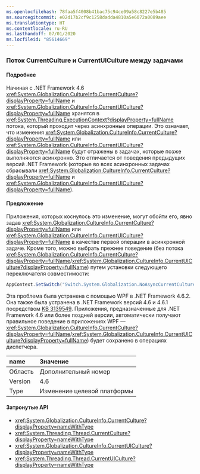 ```yaml
---
ms.openlocfilehash: 78faa5f4008b41bac75c94ce09a58c8227e5b485
ms.sourcegitcommit: e02d17b2cf9c1258dadda4810a5e6072a0089aee
ms.translationtype: HT
ms.contentlocale: ru-RU
ms.lasthandoff: 07/01/2020
ms.locfileid: "85614669"
---
```

### <a name="currentculture-and-currentuiculture-flow-across-tasks"></a>Поток CurrentCulture и CurrentUICulture между задачами

#### <a name="details"></a>Подробнее

Начиная с .NET Framework 4.6 <xref:System.Globalization.CultureInfo.CurrentCulture?displayProperty=fullName> и <xref:System.Globalization.CultureInfo.CurrentUICulture?displayProperty=fullName> хранятся в <xref:System.Threading.ExecutionContext?displayProperty=fullName> потока, который проходит через асинхронные операции. Это означает, что изменения <xref:System.Globalization.CultureInfo.CurrentCulture?displayProperty=fullName> или <xref:System.Globalization.CultureInfo.CurrentUICulture?displayProperty=fullName> будут отражены в задачах, которые позже выполняются асинхронно. Это отличается от поведения предыдущих версий .NET Framework (которые во всех асинхронных задачах сбрасывали <xref:System.Globalization.CultureInfo.CurrentCulture?displayProperty=fullName> и <xref:System.Globalization.CultureInfo.CurrentUICulture?displayProperty=fullName>).

#### <a name="suggestion"></a>Предложение

Приложения, которых коснулось это изменение, могут обойти его, явно задав <xref:System.Globalization.CultureInfo.CurrentCulture?displayProperty=fullName> или <xref:System.Globalization.CultureInfo.CurrentUICulture?displayProperty=fullName> в качестве первой операции в асинхронной задаче. Кроме того, можно выбрать прежнее поведение (без потока <xref:System.Globalization.CultureInfo.CurrentCulture?displayProperty=fullName>/<xref:System.Globalization.CultureInfo.CurrentUICulture?displayProperty=fullName>) путем установки следующего переключателя совместимости:

```csharp
AppContext.SetSwitch("Switch.System.Globalization.NoAsyncCurrentCulture", true);
```

Эта проблема была устранена с помощью WPF в .NET Framework 4.6.2. Она также была устранена в .NET Framework версий 4.6 и 4.6.1 посредством [KB 3139549](https://support.microsoft.com/kb/3139549). Приложения, предназначенные для .NET Framework 4.6 или более поздней версии, автоматически получают правильное поведение в приложениях WPF — <xref:System.Globalization.CultureInfo.CurrentCulture?displayProperty=fullName>/<xref:System.Globalization.CultureInfo.CurrentUICulture?displayProperty=fullName>) будет сохранено в операциях диспетчера.

| name    | Значение       |
|:--------|:------------|
| Область   | Дополнительный номер       |
| Version | 4.6         |
| Type    | Изменение целевой платформы |

#### <a name="affected-apis"></a>Затронутые API

- <xref:System.Globalization.CultureInfo.CurrentCulture?displayProperty=nameWithType>
- <xref:System.Threading.Thread.CurrentCulture?displayProperty=nameWithType>
- <xref:System.Globalization.CultureInfo.CurrentUICulture?displayProperty=nameWithType>
- <xref:System.Threading.Thread.CurrentUICulture?displayProperty=nameWithType>
